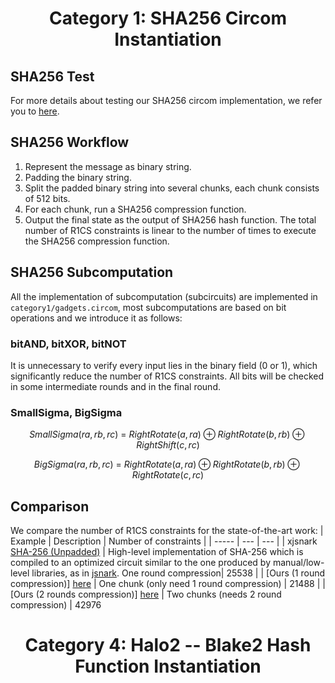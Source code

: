 <h1 align="center">Category 1: SHA256 Circom Instantiation</h1>

## SHA256 Test
For more details about testing our SHA256 circom implementation, we refer you to [here](https://github.com/yyb9882/zk_hackthon/tree/main/category1).

## SHA256 Workflow
1. Represent the message as binary string.
2. Padding the binary string.
3. Split the padded binary string into several chunks, each chunk consists of 512 bits.
4. For each chunk, run a SHA256 compression function.
5. Output the final state as the output of SHA256 hash function.
The total number of R1CS constraints is linear to the number of times to execute the SHA256 compression function.


## SHA256 Subcomputation
All the implementation of subcomputation (subcircuits) are implemented in `category1/gadgets.circom`,
most subcomputations are based on bit operations and we introduce it as follows:
### bitAND, bitXOR, bitNOT
It is unnecessary to verify every input lies in the binary field (0 or 1), which significantly reduce the number of R1CS constraints.
All bits will be checked in some intermediate rounds and in the final round.
### SmallSigma, BigSigma
$$SmallSigma(ra, rb, rc)\ =\ RightRotate(a, ra)\oplus{RightRotate(b, rb)}\oplus{RightShift(c, rc)}$$ 
  
$$BigSigma(ra, rb, rc)\ =\ RightRotate(a, ra)\oplus{RightRotate(b, rb)}\oplus{RightRotate(c, rc)}$$ 

## Comparison
We compare the number of R1CS constraints for the state-of-the-art work:
| Example | Description | Number of constraints |
| ----- | --- | --- |
| xjsnark [SHA-256 (Unpadded)](https://github.com/akosba/xjsnark/tree/master/doc/code_previews/README.md#sha-256-unpadded) |  High-level implementation of SHA-256 which is compiled to an optimized circuit similar to the one produced by manual/low-level libraries, as in [jsnark](https://github.com/akosba/jsnark). One round compression| 25538 | 
| [Ours (1 round compression)] [here](https://github.com/yyb9882/zk_hackthon/blob/main/category1/test/circuits/SHA256_1.circom) | One chunk (only need 1 round compression) | 21488 |
| [Ours (2 rounds compression)] [here](https://github.com/yyb9882/zk_hackthon/blob/main/category1/test/circuits/SHA256_2.circom) | Two chunks (needs 2 round compression) | 42976 


<h1 align="center">Category 4: Halo2 -- Blake2 Hash Function Instantiation</h1>